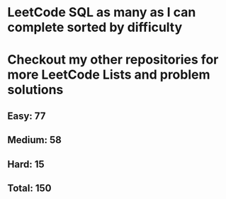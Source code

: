 <h1>LeetCode SQL as many as I can complete sorted by difficulty</h1>
<h1> Checkout my other repositories for more LeetCode Lists and problem solutions</h1>

<h2>Easy: 77</h2>
<h2>Medium: 58</h2>
<h2>Hard: 15</h2>
<h2>Total: 150</h2>

